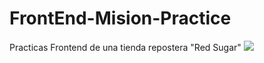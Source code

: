 # FrontEnd-Mision-Practice
Practicas Frontend de una tienda repostera "Red Sugar"
<img src="https://res.cloudinary.com/rookiesquad/image/upload/v1646429585/RedSugar_xlp4te.gif">
